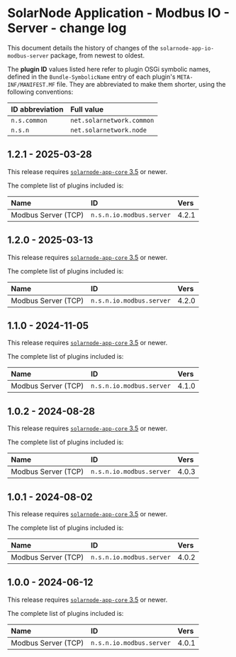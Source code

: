 # SolarNode Application - Modbus IO - Server - change log

This document details the history of changes of the `solarnode-app-io-modbus-server` package, from
newest to oldest.

The **plugin ID** values listed here refer to plugin OSGi symbolic names, defined in the
`Bundle-SymbolicName` entry of each plugin's `META-INF/MANIFEST.MF` file. They are abbreviated to
make them shorter, using the following conventions:

| ID abbreviation | Full value                |
|:----------------|:--------------------------|
| `n.s.common`    | `net.solarnetwork.common` |
| `n.s.n`         | `net.solarnetwork.node`   |

## 1.2.1 - 2025-03-28

This release requires [`solarnode-app-core` 3.5][app-core-log] or newer.

The complete list of plugins included is:

| Name                | ID                       | Vers  |
|:--------------------|:-------------------------|:------|
| Modbus Server (TCP) | `n.s.n.io.modbus.server` | 4.2.1 |


## 1.2.0 - 2025-03-13

This release requires [`solarnode-app-core` 3.5][app-core-log] or newer.

The complete list of plugins included is:

| Name                | ID                       | Vers  |
|:--------------------|:-------------------------|:------|
| Modbus Server (TCP) | `n.s.n.io.modbus.server` | 4.2.0 |


## 1.1.0 - 2024-11-05

This release requires [`solarnode-app-core` 3.5][app-core-log] or newer.

The complete list of plugins included is:

| Name                | ID                       | Vers  |
|:--------------------|:-------------------------|:------|
| Modbus Server (TCP) | `n.s.n.io.modbus.server` | 4.1.0 |


## 1.0.2 - 2024-08-28

This release requires [`solarnode-app-core` 3.5][app-core-log] or newer.

The complete list of plugins included is:

| Name                | ID                       | Vers  |
|:--------------------|:-------------------------|:------|
| Modbus Server (TCP) | `n.s.n.io.modbus.server` | 4.0.3 |


## 1.0.1 - 2024-08-02

This release requires [`solarnode-app-core` 3.5][app-core-log] or newer.

The complete list of plugins included is:

| Name                | ID                       | Vers  |
|:--------------------|:-------------------------|:------|
| Modbus Server (TCP) | `n.s.n.io.modbus.server` | 4.0.2 |


## 1.0.0 - 2024-06-12

This release requires [`solarnode-app-core` 3.5][app-core-log] or newer.

The complete list of plugins included is:

| Name                | ID                       | Vers  |
|:--------------------|:-------------------------|:------|
| Modbus Server (TCP) | `n.s.n.io.modbus.server` | 4.0.1 |


[app-core-log]: ../../solarnode-app-core/debian/CHANGELOG.md

